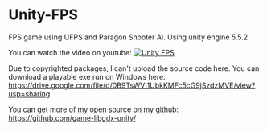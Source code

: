 # Unity-FPS

FPS game using UFPS and Paragon Shooter AI. Using unity engine 5.5.2.

You can watch the video on youtube:
[![Unity FPS](http://img.youtube.com/vi/90Pb76PzqZM/0.jpg)](http://www.youtube.com/watch?v=90Pb76PzqZM "Unity FPS")

Due to copyrighted packages, I can't upload the source code here.
You can download a playable exe run on Windows here: 
https://drive.google.com/file/d/0B9TsWVI1UbkKMFc5cG9jSzdzMVE/view?usp=sharing

You can get more of my open source on my github:
https://github.com/game-libgdx-unity/
